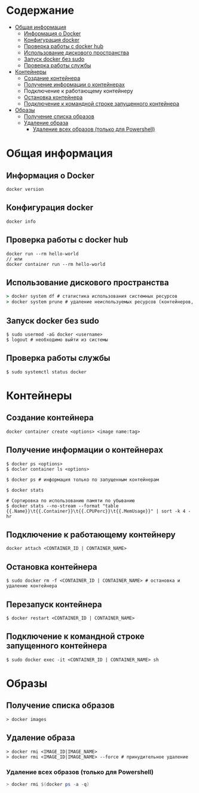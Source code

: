 # Содержание
* [Общая информация](#общая-информация)
  * [Информация о Docker](#информация-о-docker)
  * [Конфигурация docker](#конфигурация-docker)
  * [Проверка работы с docker hub](#проверка-работы-с-docker-hub)
  * [Использование дискового пространства](#использование-дискового-пространства)
  * [Запуск docker без sudo](#запуск-docker-без-sudo)
  * [Проверка работы службы](#проверка-работы-службы)
* [Контейнеры](#контейнеры)
  * [Создание контейнера](#создание-контейнера)
  * [Получение информации о контейнерах](#получение-информации-о-контейнерах)
  * Подключение к работающему контейнеру
  * [Остановка контейнера](#остановка-контейнера)
  * [Подключение к командной строке запущенного контейнера](#подключение-к-командной-строке-запущенного-контейнера)
* [Образы](#образы)
  * [Получение списка образов](#получение-списка-образов)
  * [Удаление образа](#удаление-образа)
    * [Удаление всех образов (только для Powershell)](#удаление-всех-образов-только-для-powershell) 
# Общая информация
## Информация о Docker
```shell
docker version
```
## Конфигурация docker
```shell
docker info
```
## Проверка работы с docker hub
```shell
docker run --rm hello-world
// или
docker container run --rm hello-world
```
## Использование дискового пространства
```cmd
> docker system df # статистика использования системных ресурсов
> docker system prune # удаление неиспользуемых ресурсов (контейнеров, сетей, образов и т.д.)
```
## Запуск docker без sudo
```
$ sudo usermod -aG docker <username>
$ logout # необходимо выйти из системы
```
## Проверка работы службы
```shell
$ sudo systemctl status docker
```
# Контейнеры
## Создание контейнера
```shell
docker container create <options> <image name:tag>
```
## Получение информации о контейнерах
```shell
$ docker ps <options>
$ docler container ls <options>

$ docker ps # информация только по запущенным контейнерам

$ docker stats

# Сортировка по использованию памяти по убыванию
$ docker stats --no-stream --format "table {{.Name}}\t{{.Container}}\t{{.CPUPerc}}\t{{.MemUsage}}" | sort -k 4 -hr
```
## Подключение к работающему контейнеру
```shell
docker attach <CONTAINER_ID | CONTAINER_NAME>
```
## Остановка контейнера
```shell
$ sudo docker rm -f <CONTAINER_ID | CONTAINER_NAME> # остановка и удаление контейнера
```
## Перезапуск контейнера
```shell
$ docker restart <CONTAINER_ID | CONTAINER_NAME>
```
## Подключение к командной строке запущенного контейнера
```shell
$ sudo docker exec -it <CONTAINER_ID | CONTAINER_NAME> sh
```
# Образы
## Получение списка образов
```shell
> docker images
```
## Удаление образа
```shell
> docker rmi <IMAGE_ID|IMAGE_NAME>
> docker rmi <IMAGE_ID|IMAGE_NAME> --force # принудительное удаление
```
### Удаление всех образов (только для Powershell)
```powershell
> docker rmi $(docker ps -a -q)
```
